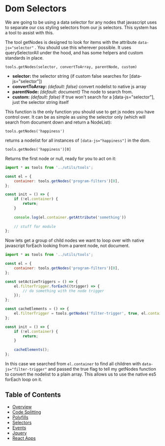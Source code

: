 # Dom Selectors

 We are going to be using a data selector for any nodes that javascript uses to separate our css styling selectors from our js selectors. This system has a tool to assist with this.

The tool getNodes is designed to look for items with the attribute `data-js="selector"` . You should use this wherever possible. It uses querySelectorAll under the hood, and has some helpers and custom standards in place.

`tools.getNodes(selector, convertToArray, parentNode, custom)`

* **selector:** the selector string (if custom false searches for [data-js="selector"])
* **convertToArray:** _(default: false)_ convert nodelist to native js array
* **parentNode:** _(default: document)_ The node to search from.
* **custom:** _(default: false)_ If true won't search for a [data-js="selector"], just the selector string itself

This function is the only function you should use to get js nodes you have control over. It can be as simple as using the selector only (which will search from document down and return a NodeList):

`tools.getNodes('happiness')` 

returns a nodelist for all instances of `[data-js="happiness"]` in the dom. 

`tools.getNodes('happiness')[0]` 

Returns the first node or null, ready for you to act on it:

``` javascript
import * as tools from '../utils/tools';

const el = {
	container: tools.getNodes('program-filters')[0],
};

const init = () => {
	if (!el.container) {
		return;
	}
	
	console.log(el.container.getAttribute('something'))
	
	// stuff for module
};
```

Now lets get a group of child nodes we want to loop over with native javascript forEach looking from a parent node, not document.

``` javascript
import * as tools from '../utils/tools';

const el = {
	container: tools.getNodes('program-filters')[0],
};

const setActiveTriggers = () => {
	el.filterTrigger.forEach((trigger) => {
		// do something with the node trigger
	});
};

const cacheElements = () => {
	el.filterTrigger = tools.getNodes('filter-trigger', true, el.container);
};

const init = () => {
	if (!el.container) {
		return;
	}
	
	cacheElements();
};

```

In this case we searched from `el.container` to find all children with `data-js="filter-trigger"` and passed the true flag to tell my getNodes function to convert the nodelist to a plain array. This allows us to use the native es5 forEach loop on it.

## Table of Contents

* [Overview](/docs/frontend/js/README.md)
* [Code Splitting](/docs/frontend/js/code-splitting.md)
* [Polyfills](/docs/frontend/js/polyfills.md)
* [Selectors](/docs/frontend/js/selectors.md)
* [Events](/docs/frontend/js/events.md)
* [Jquery](/docs/frontend/js/jquery.md)
* [React Apps](/docs/frontend/js/react-apps.md)
